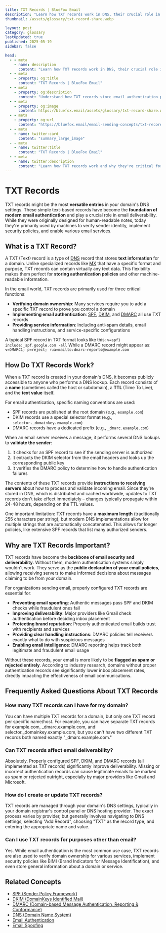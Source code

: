 ```yaml
---
title: TXT Records | BlueFox Email
description: "Learn how TXT records work in DNS, their crucial role in email authentication, and how they help secure email communications."
thumbnail: /assets/glossary/txt-record-share.webp

layout: post
category: glossary
lastUpdated: true
published: 2025-05-19
sidebar: false

head:
  - - meta
    - name: description
      content: "Learn how TXT records work in DNS, their crucial role in email authentication, and how they help secure email communications."
  - - meta
    - property: og:title
      content: "TXT Records | BlueFox Email"
  - - meta
    - property: og:description
      content: "Understand how TXT records store email authentication policies and why they're essential for email security and deliverability."
  - - meta
    - property: og:image
      content: https://bluefox.email/assets/glossary/txt-record-share.webp
  - - meta
    - property: og:url
      content: "https://bluefox.email/email-sending-concepts/txt-record"
  - - meta
    - name: twitter:card
      content: "summary_large_image"
  - - meta
    - name: twitter:title
      content: "TXT Records | BlueFox Email"
  - - meta
    - name: twitter:description
      content: "Learn how TXT records work and why they're critical for email authentication and deliverability."
---
```


# TXT Records

TXT records might be the most **versatile entries** in your domain's DNS settings. These simple text-based records have become the **foundation of modern email authentication** and play a crucial role in email deliverability. While they were originally designed for human-readable notes, today they're primarily used by machines to verify sender identity, implement security policies, and enable various email services.

## What is a TXT Record?

A TXT (Text) record is a type of [DNS](/email-sending-concepts/dns) record that stores **text information** for a domain. Unlike specialized records like [MX](/email-sending-concepts/mx-record) that have a specific format and purpose, TXT records can contain virtually any text data. This flexibility makes them perfect for **storing authentication policies** and other machine-readable information.

In the email world, TXT records are primarily used for three critical functions:

- **Verifying domain ownership**: Many services require you to add a specific TXT record to prove you control a domain
- **Implementing email authentication**: [SPF](/email-sending-concepts/spf), [DKIM](/email-sending-concepts/dkim), and [DMARC](/email-sending-concepts/dmarc) all use TXT records
- **Providing service information**: Including anti-spam details, email handling instructions, and service-specific configurations

A typical SPF record in TXT format looks like this:
`v=spf1 include:_spf.google.com -all`
While a DMARC record might appear as:
`v=DMARC1; p=reject; rua=mailto:dmarc-reports@example.com`

## How Do TXT Records Work?

When a TXT record is created in your domain's DNS, it becomes publicly accessible to anyone who performs a DNS lookup. Each record consists of a **name** (sometimes called the host or subdomain), a **TTL** (Time To Live), and the **text value** itself.

For email authentication, specific naming conventions are used:
- SPF records are published at the root domain (e.g., `example.com`)
- DKIM records use a special selector format (e.g., `selector._domainkey.example.com`)
- DMARC records have a dedicated prefix (e.g., `_dmarc.example.com`)

When an email server receives a message, it performs several DNS lookups to **validate the sender**:

1. It checks for an SPF record to see if the sending server is authorized
2. It extracts the DKIM selector from the email headers and looks up the corresponding public key
3. It verifies the DMARC policy to determine how to handle authentication failures

The contents of these TXT records provide **instructions to receiving servers** about how to process and validate incoming email. Since they're stored in DNS, which is distributed and cached worldwide, updates to TXT records don't take effect immediately – changes typically propagate within 24-48 hours, depending on the TTL values.

One important limitation: TXT records have a **maximum length** (traditionally 255 characters per string), but modern DNS implementations allow for multiple strings that are automatically concatenated. This allows for longer policies, like extensive SPF records that list many authorized senders.

## Why are TXT Records Important?

TXT records have become the **backbone of email security and deliverability**. Without them, modern authentication systems simply wouldn't work. They serve as the **public declaration of your email policies**, allowing receiving servers to make informed decisions about messages claiming to be from your domain.

For organizations sending email, properly configured TXT records are essential for:

- **Preventing email spoofing**: Authentic messages pass SPF and DKIM checks while fraudulent ones fail
- **Improving deliverability**: Major providers like Gmail check authentication before deciding inbox placement
- **Protecting brand reputation**: Properly authenticated email builds trust with recipients and services
- **Providing clear handling instructions**: DMARC policies tell receivers exactly what to do with suspicious messages
- **Enabling email intelligence**: DMARC reporting helps track both legitimate and fraudulent email usage

Without these records, your email is more likely to be **flagged as spam or rejected entirely**. According to industry research, domains without proper authentication records see significantly lower inbox placement rates, directly impacting the effectiveness of email communications.

## Frequently Asked Questions About TXT Records

### How many TXT records can I have for my domain?
You can have multiple TXT records for a domain, but only one TXT record per specific name/host. For example, you can have separate TXT records for example.com, _dmarc.example.com, and selector._domainkey.example.com, but you can't have two different TXT records both named exactly "_dmarc.example.com."

### Can TXT records affect email deliverability?
Absolutely. Properly configured SPF, DKIM, and DMARC records (all implemented as TXT records) significantly improve deliverability. Missing or incorrect authentication records can cause legitimate emails to be marked as spam or rejected outright, especially by major providers like Gmail and Microsoft.

### How do I create or update TXT records?
TXT records are managed through your domain's DNS settings, typically in your domain registrar's control panel or DNS hosting provider. The exact process varies by provider, but generally involves navigating to DNS settings, selecting "Add Record", choosing "TXT" as the record type, and entering the appropriate name and value.

### Can I use TXT records for purposes other than email?
Yes. While email authentication is the most common use case, TXT records are also used to verify domain ownership for various services, implement security policies like BIMI (Brand Indicators for Message Identification), and even store general information about a domain or service.

## Related Concepts

- [SPF (Sender Policy Framework)](/email-sending-concepts/spf)
- [DKIM (DomainKeys Identified Mail)](/email-sending-concepts/dkim)
- [DMARC (Domain-based Message Authentication, Reporting & Conformance)](/email-sending-concepts/dmarc)
- [DNS (Domain Name System)](/email-sending-concepts/dns)
- [Email Authentication](/email-sending-concepts/email-authentication)
- [Email Spoofing](/email-sending-concepts/email-spoofing)

<GlossaryCTA />